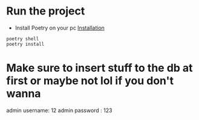 # Run the project


- Install Poetry on your pc [Installation](https://github.com/python-poetry/poetry) 

```
poetry shell
poetry install
```

# Make sure to insert stuff to the db at first or maybe not lol if you don't wanna

admin username: 12
admin password : 123

